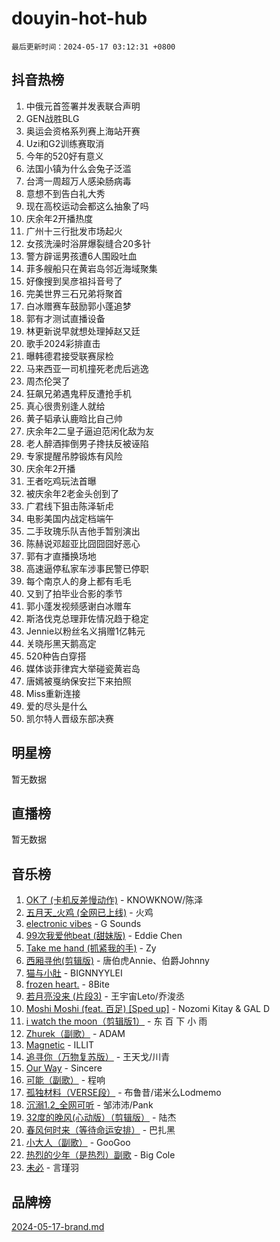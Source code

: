 # douyin-hot-hub

`最后更新时间：2024-05-17 03:12:31 +0800`

## 抖音热榜

1. 中俄元首签署并发表联合声明
1. GEN战胜BLG
1. 奥运会资格系列赛上海站开赛
1. Uzi和G2训练赛取消
1. 今年的520好有意义
1. 法国小镇为什么会兔子泛滥
1. 台湾一周超万人感染肠病毒
1. 意想不到告白礼大秀
1. 现在高校运动会都这么抽象了吗
1. 庆余年2开播热度
1. 广州十三行批发市场起火
1. 女孩洗澡时浴屏爆裂缝合20多针
1. 警方辟谣男孩遭6人围殴吐血
1. 菲多艘船只在黄岩岛邻近海域聚集
1. 好像搜到吴彦祖抖音号了
1. 完美世界三石兄弟将聚首
1. 白冰赠赛车鼓励郭小蓬追梦
1. 郭有才测试直播设备
1. 林更新说早就想处理掉赵又廷
1. 歌手2024彩排直击
1. 曝韩德君接受联赛尿检
1. 马来西亚一司机撞死老虎后逃逸
1. 周杰伦哭了
1. 狂飙兄弟遇鬼秤反遭抢手机
1. 真心很贵别逢人就给
1. 黄子韬承认鹿晗比自己帅
1. 庆余年2二皇子逼迫范闲化敌为友
1. 老人醉酒摔倒男子搀扶反被诬陷
1. 专家提醒吊脖锻炼有风险
1. 庆余年2开播
1. 王者吃鸡玩法首曝
1. 被庆余年2老金头创到了
1. 广君线下狙击陈泽斩虍
1. 电影美国内战定档端午
1. 二手玫瑰乐队吉他手暂别演出
1. 陈赫说邓超亚比囧囧囧好恶心
1. 郭有才直播换场地
1. 高速逼停私家车涉事民警已停职
1. 每个南京人的身上都有毛毛
1. 又到了拍毕业合影的季节
1. 郭小蓬发视频感谢白冰赠车
1. 斯洛伐克总理菲佐情况趋于稳定
1. Jennie以粉丝名义捐赠1亿韩元
1. 关晓彤黑天鹅高定
1. 520种告白穿搭
1. 媒体谈菲律宾大举碰瓷黄岩岛
1. 唐嫣被戛纳保安拦下来拍照
1. Miss重新连接
1. 爱的尽头是什么
1. 凯尔特人晋级东部决赛

## 明星榜

暂无数据

## 直播榜

暂无数据

## 音乐榜

1. [OK了 (卡机反差慢动作)](https://sf5-hl-cdn-tos.douyinstatic.com/obj/tos-cn-ve-2774/osXWgLGizaDPmw9B0CIggvCFeIAAebk1YMe8jD) - KNOWKNOW/陈泽
1. [五月天_火鸡 (全网已上线)](https://sf3-cdn-tos.douyinstatic.com/obj/tos-cn-ve-2774/oEtOMSQZstjlJ4nfBEgeqN29IbWjkmDBrFtF2C) - 火鸡
1. [electronic vibes](https://sf3-cdn-tos.douyinstatic.com/obj/tos-cn-ve-2774/oMIpXkYtpBe14gZjOFMCLfhBv1zjK1O3Ztar9Q) - G Sounds
1. [99次我爱他beat (甜妹版)](https://sf5-hl-cdn-tos.douyinstatic.com/obj/tos-cn-ve-2774/ocBPCLaDWFQr2tJdQmEDjGfSYIjegYYPBQZykZ) - Eddie Chen
1. [Take me hand (抓紧我的手)](https://sf5-hl-cdn-tos.douyinstatic.com/obj/tos-cn-ve-2774/os8GB2fDQQmJZTmtomg0gHX5fBACiEgcFgEKYg) - Zy
1. [西厢寻他(剪辑版)](https://sf5-hl-cdn-tos.douyinstatic.com/obj/tos-cn-ve-2774/oUsAVfAQKlRNxEv5qxvIB8o5qmIWUcXbzJKJhw) - 唐伯虎Annie、伯爵Johnny
1. [猫与小肚](https://sf3-cdn-tos.douyinstatic.com/obj/tos-cn-ve-2774/osZeoClMECgK8DYl6VebABgbchEtPYQjZEnRtd) - BIGNNYYLEI
1. [frozen heart.](https://sf3-cdn-tos.douyinstatic.com/obj/tos-cn-ve-2774/oIIWJfyjIACZA9zQMtnJ6hQQhFC4vhCupoRBsO) - 8Bite
1. [若月亮没来 (片段3)](https://sf5-hl-cdn-tos.douyinstatic.com/obj/tos-cn-ve-2774/okfyEUsGW1B1ovJi5JiN9IjvAT2lMwA054GoEB) - 王宇宙Leto/乔浚丞
1. [Moshi Moshi (feat. 百足) [Sped up]](https://sf5-hl-cdn-tos.douyinstatic.com/obj/tos-cn-ve-2774/ocCPFQcXJLeroaIdQLIGAoeeYM3OAUYGDguHXz) - Nozomi Kitay & GAL D
1. [i watch the moon（剪辑版1）](https://sf5-hl-cdn-tos.douyinstatic.com/obj/tos-cn-ve-2774/o0I9mSChzHZANMJIEBfkCQzzg6N5WAcVtqft9P) - 东 百 下 小 雨
1. [Zhurek（副歌）](https://sf27-cdn-tos.douyinstatic.com/obj/tos-cn-ve-2774/ooQm8FBZQDlf0btEYgVpCcSCQfrdJGBEKZYBGS) - ADAM
1. [Magnetic](https://sf5-hl-cdn-tos.douyinstatic.com/obj/tos-cn-ve-2774/oAQCYdBNZfLACGDmVFAsfAtpy32tqErgQ3XgBN) - ILLIT
1. [追寻你（万物复苏版）](https://sf5-hl-cdn-tos.douyinstatic.com/obj/tos-cn-ve-2774/oYeAZJsbjIDit9APmBg8u6uDUQnHmoCf3gbo74) - 王天戈/川青
1. [Our Way](https://sf5-hl-cdn-tos.douyinstatic.com/obj/tos-cn-ve-2774/o8tPEkQgQNCe0DPeFwZzYrbqLlnzBBrYidWkEZ) - Sincere
1. [可能（副歌）](https://sf5-hl-cdn-tos.douyinstatic.com/obj/tos-cn-ve-2774/cde1731888894259b333569393c2fb51) - 程响
1. [孤独材料（VERSE段）](https://sf5-hl-cdn-tos.douyinstatic.com/obj/tos-cn-ve-2774/ocX7glDNHYlwFeYrGQfBZoThtvPWy8tCCEBGKQ) - 布鲁昔/诺米么Lodmemo
1. [沉溺1.2_全网可听](https://sf5-hl-cdn-tos.douyinstatic.com/obj/tos-cn-ve-2774/ok2QoiBqsWAX9McZmWiI9gAB0EzwD4Xj6yfmtH) - 邹沛沛/Pank
1. [32度的晚风(心动版）（剪辑版）](https://sf3-cdn-tos.douyinstatic.com/obj/tos-cn-ve-2774/owNyabsyWdzUulxhoJfK8IBXgp0UMQAHpvGh2B) - 陆杰
1. [春风何时来（等待命运安排）](https://sf3-cdn-tos.douyinstatic.com/obj/tos-cn-ve-2774/oICBNbD3gelMfB4WgiD1KI2jQtXZE2FgHLwtsl) - 巴扎黑
1. [小大人（副歌）](https://sf5-hl-cdn-tos.douyinstatic.com/obj/tos-cn-ve-2774/oIhaDwehWhLFsVIG7QIICLLazDNGJAGg5geeb4) - GooGoo
1. [热烈的少年（是热烈）副歌](https://sf5-hl-cdn-tos.douyinstatic.com/obj/tos-cn-ve-2774/owVNI0CLDAUMtSz6TEYvfFBFL4UDFFhLfgK8fa) - Big Cole
1. [未必](https://sf3-cdn-tos.douyinstatic.com/obj/tos-cn-ve-2774/ogntQMFnKQDZUgTCYuJgfLEtleYZZFxBQqhhFB) - 言瑾羽

## 品牌榜

[2024-05-17-brand.md](2024-05-17-brand.md)
